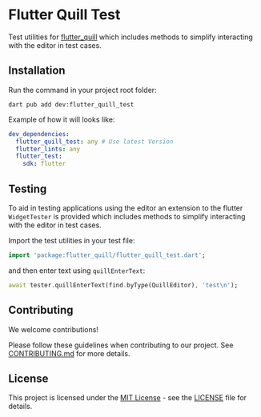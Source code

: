 # Flutter Quill Test

Test utilities for [flutter_quill](https://pub.dev/packages/flutter_quill) which includes methods to simplify interacting with the editor in test cases.

## Installation

Run the command in your project root folder:
```
dart pub add dev:flutter_quill_test
```

Example of how it will looks like:

```yaml
dev_dependencies:
  flutter_quill_test: any # Use latest Version
  flutter_lints: any
  flutter_test:
    sdk: flutter
```

## Testing
To aid in testing applications using the editor an extension to the flutter `WidgetTester` is provided which includes methods to simplify interacting with the editor in test cases.

Import the test utilities in your test file:

```dart
import 'package:flutter_quill/flutter_quill_test.dart';
```

and then enter text using `quillEnterText`:

```dart
await tester.quillEnterText(find.byType(QuillEditor), 'test\n');
```

## Contributing

We welcome contributions!

Please follow these guidelines when contributing to our project. See [CONTRIBUTING.md](./../CONTRIBUTING.md) for more details.

## License

This project is licensed under the [MIT License](LICENSE) - see the [LICENSE](LICENSE) file for details.